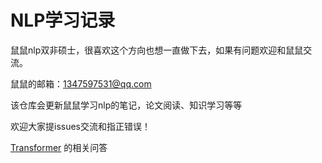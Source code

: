 # NLP学习记录

鼠鼠nlp双非硕士，很喜欢这个方向也想一直做下去，如果有问题欢迎和鼠鼠交流。

鼠鼠的邮箱：1347597531@qq.com

该仓库会更新鼠鼠学习nlp的笔记，论文阅读、知识学习等等

欢迎大家提issues交流和指正错误！

[Transformer](./Transformer_QA/Transformer_QA.md) 的相关问答
